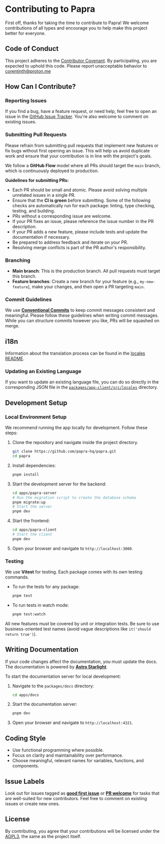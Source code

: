 # Contributing to Papra

First off, thanks for taking the time to contribute to Papra! We welcome contributions of all types and encourage you to help make this project better for everyone.

## Code of Conduct

This project adheres to the [Contributor Covenant](https://www.contributor-covenant.org/). By participating, you are expected to uphold this code. Please report unacceptable behavior to <corentinth@proton.me>

## How Can I Contribute?

### Reporting Issues

If you find a bug, have a feature request, or need help, feel free to open an issue in the [GitHub Issue Tracker](https://github.com/papra-hq/papra/issues). You're also welcome to comment on existing issues.

### Submitting Pull Requests

Please refrain from submitting pull requests that implement new features or fix bugs without first opening an issue. This will help us avoid duplicate work and ensure that your contribution is in line with the project's goals.

We follow a **GitHub Flow** model where all PRs should target the `main` branch, which is continuously deployed to production.

**Guidelines for submitting PRs:**

- Each PR should be small and atomic. Please avoid solving multiple unrelated issues in a single PR.
- Ensure that the **CI is green** before submitting. Some of the following checks are automatically run for each package: linting, type checking, testing, and building.
- PRs without a corresponding issue are welcome.
- If your PR fixes an issue, please reference the issue number in the PR description.
- If your PR adds a new feature, please include tests and update the documentation if necessary.
- Be prepared to address feedback and iterate on your PR.
- Resolving merge conflicts is part of the PR author's responsibility.

### Branching

- **Main branch**: This is the production branch. All pull requests must target this branch.
- **Feature branches**: Create a new branch for your feature (e.g., `my-new-feature`), make your changes, and then open a PR targeting `main`.

### Commit Guidelines

We use **[Conventional Commits](https://www.conventionalcommits.org/)** to keep commit messages consistent and meaningful. Please follow these guidelines when writing commit messages. While you can structure commits however you like, PRs will be squashed on merge.

## i18n

Information about the translation process can be found in the [locales README](./packages/app-client/src/locales/README.md).

### Updating an Existing Language

If you want to update an existing language file, you can do so directly in the corresponding JSON file in the [`packages/app-client/src/locales`](./packages/app-client/src/locales) directory.

## Development Setup

### Local Environment Setup

We recommend running the app locally for development. Follow these steps:

1. Clone the repository and navigate inside the project directory.

   ```bash
   git clone https://github.com/papra-hq/papra.git
   cd papra
   ```

2. Install dependencies:

   ```bash
   pnpm install
   ```

3. Start the development server for the backend:

   ```bash
   cd apps/papra-server
   # Run the migration script to create the database schema
   pnpm migrate:up 
   # Start the server
   pnpm dev
   ```

4. Start the frontend:

   ```bash
   cd apps/papra-client
   # Start the client
   pnpm dev
   ```

5. Open your browser and navigate to `http://localhost:3000`.

### Testing

We use **Vitest** for testing. Each package comes with its own testing commands.

- To run the tests for any package:

   ```bash
   pnpm test
   ```

- To run tests in watch mode:

   ```bash
   pnpm test:watch
   ```

All new features must be covered by unit or integration tests. Be sure to use business-oriented test names (avoid vague descriptions like `it('should return true')`).

## Writing Documentation

If your code changes affect the documentation, you must update the docs. The documentation is powered by [**Astro Starlight**](https://starlight.astro.build/).

To start the documentation server for local development:

1. Navigate to the `packages/docs` directory:

   ```bash
   cd apps/docs
   ```

2. Start the documentation server:

   ```bash
   pnpm dev
   ```

3. Open your browser and navigate to `http://localhost:4321`.

## Coding Style

- Use functional programming where possible.
- Focus on clarity and maintainability over performance.
- Choose meaningful, relevant names for variables, functions, and components.

## Issue Labels

Look out for issues tagged as [**good first issue**](https://github.com/papra-hq/papra/issues?q=sort%3Aupdated-desc%20is%3Aissue%20state%3Aopen%20label%3A%22good%20first%20issue%22) or [**PR welcome**](https://github.com/papra-hq/papra/issues?q=sort%3Aupdated-desc+is%3Aissue+state%3Aopen+label%3A%22PR+welcome%22) for tasks that are well-suited for new contributors. Feel free to comment on existing issues or create new ones.

## License

By contributing, you agree that your contributions will be licensed under the [AGPL3](./LICENSE), the same as the project itself.
